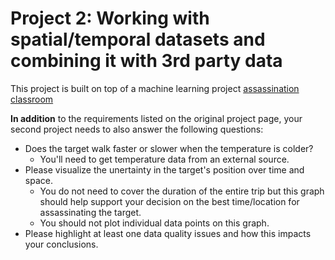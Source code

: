 # Project 2: Working with spatial/temporal datasets and combining it with 3rd party data 

This project is built on top of a machine learning project [assassination classroom](../../../usecases_data/gps_assassination)

**In addition** to the requirements listed on the original project page, your second project needs
to also answer the following questions:
- Does the target walk faster or slower when the temperature is colder?
    - You'll need to get temperature data from an external source.
- Please visualize the unertainty in the target's position over time and space.
    - You do not need to cover the duration of the entire trip but this graph should
      help support your decision on the best time/location for assassinating the target.
    - You should not plot individual data points on this graph.
- Please highlight at least one data quality issues and how this impacts your conclusions.
